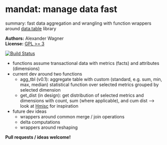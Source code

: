 # mandat: manage data fast
summary: fast data aggregation and wrangling with function wrappers around [data.table](https://github.com/Rdatatable/data.table) library

**Authors:** Alexander Wagner<br/>
**License:** [GPL >= 3](https://www.gnu.org/licenses/gpl-3.0.en.html)

[![Build Status](https://travis-ci.org/Triamus/mandat.svg?branch=master)](https://travis-ci.org/Triamus/mandat)

* functions assume transactional data with metrics (facts) and attributes (dimensions)
* current dev around two functions
  + agg_tbl (v0.1): aggregate table with custom (standard, e.g. sum, min, max, median) statistical function over selected metrics grouped by selected dimension
  + get_dist (in design): get distribution of selected metrics and dimensions with count, sum (where applicable), and cum dist --> look at [Hmisc](https://github.com/harrelfe/Hmisc) for inspiration
* future dev ideas
  + wrappers around common merge / join operations
  + delta computations
  + wrappers around reshaping

**Pull requests / ideas welcome!**
